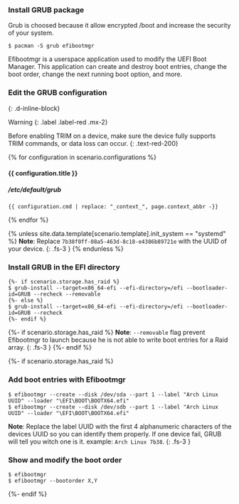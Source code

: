 ### Install GRUB package

Grub is choosed because it allow encrypted /boot and increase the security of your system.

```
$ pacman -S grub efibootmgr
```

Efibootmgr is a userspace application used to modify the UEFI Boot Manager. This application can create and destroy boot entries, change the boot order, change the next running boot option, and more.

### Edit the GRUB configuration
{: .d-inline-block}

Warning
{: .label .label-red .mx-2}

Before enabling TRIM on a device, make sure the device fully supports TRIM commands, or data loss can occur.
{: .text-red-200}

{% for configuration in scenario.configurations %}
#### {{ configuration.title }}

##### /etc/default/grub
```
{{ configuration.cmd | replace: "_context_", page.context_abbr -}}
```
{% endfor %}

{% unless site.data.template[scenario.template].init_system == "systemd" %}
**Note**: Replace `7b38f0ff-08a5-463d-8c18-e4386b89721e` with the UUID of your device.
{: .fs-3 }
{% endunless %}

### Install GRUB in the EFI directory

```
{%- if scenario.storage.has_raid %}
$ grub-install --target=x86_64-efi --efi-directory=/efi --bootloader-id=GRUB --recheck --removable
{%- else %}
$ grub-install --target=x86_64-efi --efi-directory=/efi --bootloader-id=GRUB --recheck
{%- endif %}
```

{%- if scenario.storage.has_raid %}
**Note**: `--removable` flag prevent Efibootmgr to launch because he is not able to write boot entries for a Raid array.
{: .fs-3 }
{%- endif %}

{%- if scenario.storage.has_raid %}
### Add boot entries with Efibootmgr
```
$ efibootmgr --create --disk /dev/sda --part 1 --label "Arch Linux UUID" --loader "\EFI\BOOT\BOOTX64.efi"
$ efibootmgr --create --disk /dev/sdb --part 1 --label "Arch Linux UUID" --loader "\EFI\BOOT\BOOTX64.efi"
```

**Note**: Replace the label UUID with the first 4 alphanumeric characters of the devices UUID so you can identify them properly. If one device fail, GRUB will tell you witch one is it. example: `Arch Linux 7b38`.
{: .fs-3 }

### Show and modify the boot order
```
$ efibootmgr
$ efibootmgr --bootorder X,Y
```
{%- endif %}
